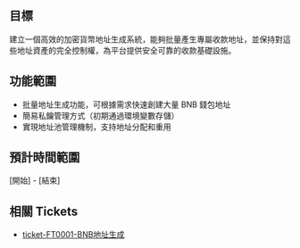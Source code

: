 ## 目標
建立一個高效的加密貨幣地址生成系統，能夠批量產生專屬收款地址，並保持對這些地址資產的完全控制權，為平台提供安全可靠的收款基礎設施。

## 功能範圍
- 批量地址生成功能，可根據需求快速創建大量 BNB 錢包地址
- 簡易私鑰管理方式（初期通過環境變數存儲）
- 實現地址池管理機制，支持地址分配和重用

## 預計時間範圍
[開始] - [結束]

## 相關 Tickets
- [ticket-FT0001-BNB地址生成](../tickets/feature/ticket-FT0001-BNB地址生成.md)